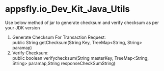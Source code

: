# appsfly.io_Dev_Kit_Java_Utils

Use below method of jar to generate checksum and verify checksum as per your JDK version

  1. Generate Checksum For Transaction Request:  
    public String getChecksum(String Key, TreeMap<String, String> paramap)
  2. Verify Checksum:  
    public boolean verifychecksum(String masterKey, TreeMap<String, String>  paramap,String responseCheckSumString)
